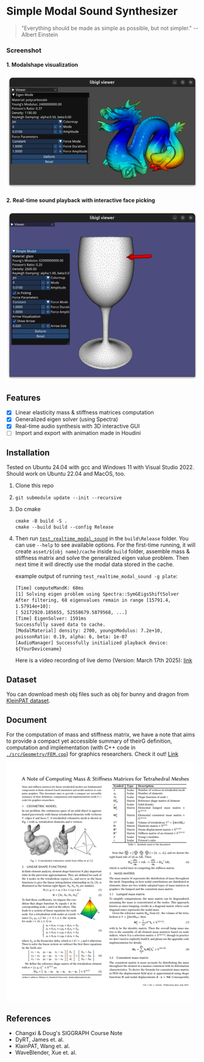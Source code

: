 # Simple Modal Sound Synthesizer

>"Everything should be made as simple as possible, but not simpler." --Albert Einstein

### Screenshot 
#### 1. Modalshape visualization
![](./asset/images/Screenshot%20from%202025-03-16%2022-58-53.png)

#### 2. Real-time sound playback with interactive face picking
![](./asset/images/Screenshot%20from%202025-03-16%2023-32-51.png)

## Features
- [x] Linear elasticity mass & stiffness matrices computation 
- [x] Generalized eigen solver (using Spectra)
- [x] Real-time audio synthesis with 3D interactive GUI
- [ ] Import and export with animation made in Houdini

## Installation
Tested on Ubuntu 24.04 with gcc and Windows 11 with Visual Studio 2022. Should work on Ubuntu 22.04 and MacOS, too. 

1. Clone this repo

2. `git submodule update --init --recursive`

3. Do cmake 
    ```shell
    cmake -B build -S .
    cmake --build build --config Release
    ```

4. Then run [`test_realtime_modal_sound`](./test/modal/test_realtime_modal_sound.cpp) in the `build\Release` folder. You can use `--help` to see available options. For the first-time running, it will create `asset/${obj name}/cache` inside `build` folder, assemble mass & stiffness matrix and solve the generalized eigen value problem. Then next time it will directly use the modal data stored in the cache. 

    example output of running `test_realtime_modal_sound -g plate`: 

    ```shell 
    [Time] computeMandK: 68ms
    [1] Solving eigen problem using Spectra::SymGEigsShiftSolver
    After filtering, 68 eigenvalues remain in range [15791.4, 1.57914e+10]:
    [ 52172920.185655, 52558679.5879568, ...]
    [Time] EigenSolver: 1591ms
    Successfully saved data to cache.
    [ModalMaterial] density: 2700, youngsModulus: 7.2e+10, poissonRatio: 0.19, alpha: 6, beta: 1e-07
    [AudioManager] Successfully initialized playback device: ${YourDevicename}
    ```
    Here is a video recording of live demo (Version: March 17th 2025): [link](https://drive.google.com/file/d/1u8ADB_GXMZn8MrK3iapN_wmteZU7MgcV/view?usp=drive_link)

## Dataset

You can download mesh obj files such as obj for bunny and dragon from [KleinPAT dataset](https://graphics.stanford.edu/projects/kleinpat/kleinpat-dataset/dataset_table.html). 

## Document 
For the computation of mass and stiffness matrix, we have a note that aims to provide a compact yet accessible
summary of theirG definition, computation and implementation (with C++
code in [`./src/Geometry/FEM.cpp`](./src/Geometry/FEM.cpp)) for graphics researchers. Check it out! [Link](https://drive.google.com/file/d/1JzM_aWLMzVz63iIysnp7tVUflATzDCel/view?usp=sharing)

[![](./asset/images/note_preview.png)](https://drive.google.com/file/d/1JzM_aWLMzVz63iIysnp7tVUflATzDCel/view?usp=sharing)



## References
- Changxi & Doug's SIGGRAPH Course Note
- DyRT, James et. al. 
- KlainPAT, Wang et. al.
- WaveBlender, Xue et. al.
